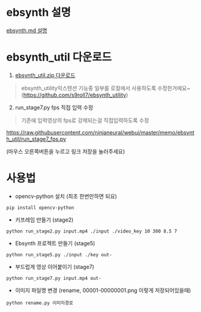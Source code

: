 
# ebsynth 설명

[ebsynth.md 설명](https://github.com/ninjaneural/webui/blob/master/memo/ebsynth.md)


# ebsynth_util 다운로드

1. [ebsynth_util.zip 다운로드](https://github.com/ninjaneural/webui/blob/master/memo/ebsynth_util/ebsynth_util.zip)

> ebsynth_utility익스텐션 기능중 일부를 로컬에서 사용하도록 수정한거에요~  
> (https://github.com/s9roll7/ebsynth_utility)

2. run_stage7.py fps 직접 입력 수정

> 기존에 입력영상의 fps로 강제되는걸 직접입력하도록 수정

<https://raw.githubusercontent.com/ninjaneural/webui/master/memo/ebsynth_util/run_stage7_fps.py>

(마우스 오른쪽버튼을 누르고 링크 저장을 눌러주세요)


# 사용법

- opencv-python 설치 (최초 한번만하면 되요)

```
pip install opencv-python
```

- 키프레임 만들기 (stage2)

```
python run_stage2.py input.mp4 ./input ./video_key 10 300 8.5 7
```

- Ebsynth 프로젝트 만들기 (stage5)

```
python run_stage5.py ./input ./key out-
```

- 부드럽게 영상 이어붙이기 (stage7)

```
python run_stage7.py input.mp4 out-
```

- 이미지 파일명 변경 (rename, 00001-00000001.png 이렇게 저장되어있을때)

```
python rename.py 이미지경로
```
